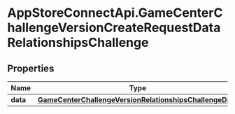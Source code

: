 # AppStoreConnectApi.GameCenterChallengeVersionCreateRequestDataRelationshipsChallenge

## Properties

Name | Type | Description | Notes
------------ | ------------- | ------------- | -------------
**data** | [**GameCenterChallengeVersionRelationshipsChallengeData**](GameCenterChallengeVersionRelationshipsChallengeData.md) |  | 


